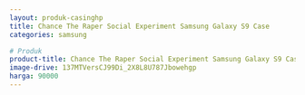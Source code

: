 ```yaml
---
layout: produk-casinghp
title: Chance The Raper Social Experiment Samsung Galaxy S9 Case
categories: samsung

# Produk
product-title: Chance The Raper Social Experiment Samsung Galaxy S9 Case
image-drive: 137MTVersCJ99Di_2X8L8U787Jbowehgp
harga: 90000
---
```

